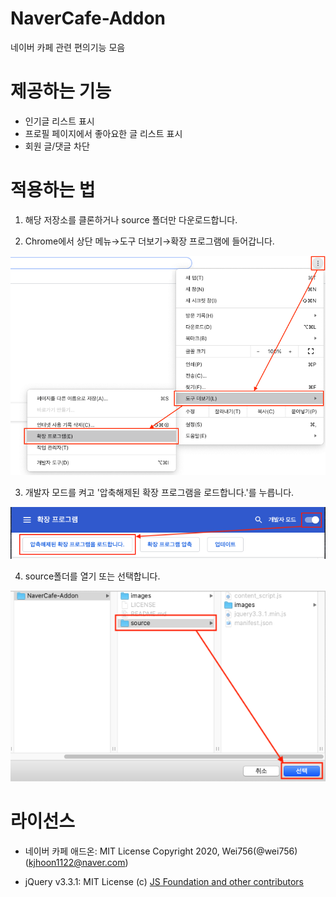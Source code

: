 # NaverCafe-Addon
 네이버 카페 관련 편의기능 모음



# 제공하는 기능

- 인기글 리스트 표시
- 프로필 페이지에서 좋아요한 글 리스트 표시
- 회원 글/댓글 차단



# 적용하는 법

1. 해당 저장소를 클론하거나 source 폴더만 다운로드합니다.



2. Chrome에서 상단 메뉴→도구 더보기→확장 프로그램에 들어갑니다.

![확장 프로그램 관리 페이지 들어가는 모습](./images/howto-1.png)



3. 개발자 모드를 켜고 '압축해제된 확장 프로그램을 로드합니다.'를 누릅니다.

![확장 프로그램 관리 페이지](./images/howto-2.png)



4. source폴더를 열기 또는 선택합니다.

![확장 프로그램 불러오기](./images/howto-3.png)



# 라이선스

- 네이버 카페 애드온: MIT License Copyright 2020, Wei756(@wei756) (kjhoon1122@naver.com)

- jQuery v3.3.1: MIT License (c) [JS Foundation and other contributors](https://jquery.org/license/)
